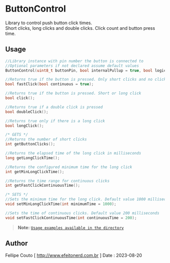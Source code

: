 # ButtonControl
Library to control push button click times.<br>
Short clicks, long clicks and double clicks. Click count and button press time.

## Usage
```c++
//Library instance with pin number the button is connected to
//Optional parameters if not declared assume default values
ButtonControl(uint8_t buttonPin, bool internalPullup = true, bool logicSignal = LOW);

//Returns true if the button is pressed. Only short clicks and no click counts. Default parameter true to keep clicks while the button is pressed
bool fastClick(bool continuous = true);

//Returns true if the button is pressed. Short or long click
bool click();

//Returns true if a double click is pressed
bool doubleClick();

//Returns true only if there is a long click
bool longClick();

/* GETS */
//Returns the number of short clicks
int getButtonClicks();

//Returns the elapsed time of the long click in milliseconds
long getLongClickTime();

//Returns the configured minimum time for the long click
int getMinLongClickTime();

//Returns the time range for continuous clicks
int getFastClickContinuousTime();

/* SETS */
//Sets the minimum time for the long click. Default value 1000 milliseconds
void setMinLongClickTime(int minimumTime = 1000);

//Sets the time of continuous clicks. Default value 200 milliseconds
void setFastClickContinuousTime(int continuousTime = 200);
```

>**Note:** [`Usage examples available in the directory`](https://github.com/fellipecouto/ButtonControl/tree/master/examples)

## Author
Fellipe Couto [ http://www.efeitonerd.com.br ]
Date : 2023-08-20
